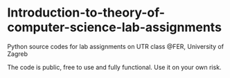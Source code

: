 # Introduction-to-theory-of-computer-science-lab-assignments
Python source codes for lab assignments on UTR class @FER, University of Zagreb

The code is public, free to use and fully functional. Use it on your own risk.
